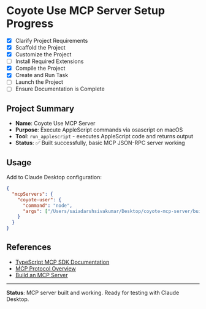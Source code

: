 # Coyote Use MCP Server Setup Progress

- [x] Clarify Project Requirements
- [x] Scaffold the Project
- [x] Customize the Project
- [ ] Install Required Extensions
- [x] Compile the Project
- [x] Create and Run Task
- [ ] Launch the Project
- [ ] Ensure Documentation is Complete

## Project Summary
- **Name**: Coyote Use MCP Server
- **Purpose**: Execute AppleScript commands via osascript on macOS
- **Tool**: `run_applescript` - executes AppleScript code and returns output
- **Status**: ✅ Built successfully, basic MCP JSON-RPC server working

## Usage
Add to Claude Desktop configuration:
```json
{
  "mcpServers": {
    "coyote-user": {
      "command": "node",
      "args": ["/Users/saiadarshsivakumar/Desktop/coyote-mcp-server/build/index.js"]
    }
  }
}
```

## References
- [TypeScript MCP SDK Documentation](https://github.com/modelcontextprotocol/typescript-sdk)
- [MCP Protocol Overview](https://modelcontextprotocol.io/docs/learn/architecture)
- [Build an MCP Server](https://modelcontextprotocol.io/docs/develop/build-server)

---

**Status**: MCP server built and working. Ready for testing with Claude Desktop.
